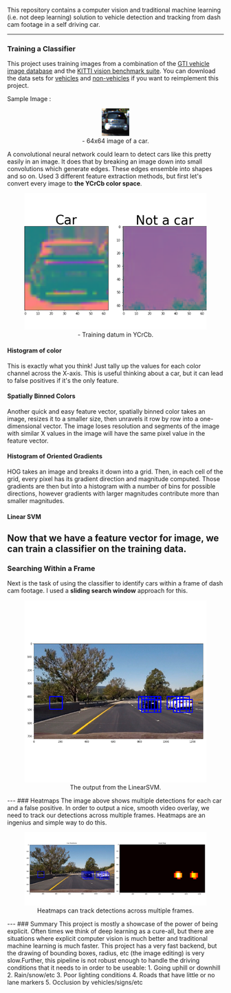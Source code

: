 
This repository contains a computer vision and traditional machine learning (i.e. not deep learning) solution to vehicle detection and tracking from dash cam footage in a self driving car. 

---
### Training a Classifier

This project uses training images from a combination of the [GTI vehicle image database](http://www.gti.ssr.upm.es/data/Vehicle_database.html) and the [KITTI vision benchmark suite](http://www.cvlibs.net/datasets/kitti/). You can download the data sets for [vehicles](https://s3.amazonaws.com/udacity-sdc/Vehicle_Tracking/vehicles.zip) and [non-vehicles](https://s3.amazonaws.com/udacity-sdc/Vehicle_Tracking/non-vehicles.zip) if you want to reimplement this project.  

Sample Image :

<center>
<figure>
<img src="saved_figures/car.png" alt="Sample training data"/>
<figcaption>- 64x64 image of a car.</figcaption>
</figure>
</center>

A convolutional neural network could learn to detect cars like this pretty easily in an image. It does that by breaking an image down into small convolutions which generate edges. These edges ensemble into shapes and so on. Used 3 different feature extraction methods, but first let's convert every image to **the YCrCb color space**.

<center>
<figure>
<img src="saved_figures/car_notcar.png" alt="YCrCb"/>
<figcaption> - Training datum in YCrCb.</figcaption>
</figure>
</center>

#### Histogram of color
This is exactly what you think! Just tally up the values for each color channel across the X-axis. This is useful thinking about a car, but it can lead to false positives if it's the only feature.

#### Spatially Binned Colors
Another quick and easy feature vector, spatially binned color takes an image, resizes it to a smaller size, then unravels it row by row into a one-dimensional vector. The image loses resolution and segments of the image with similar X values in the image will have the same pixel value in the feature vector.

#### Histogram of Oriented Gradients
HOG takes an image and breaks it down into a grid. Then, in each cell of the grid, every pixel has its gradient direction and magnitude computed. Those gradients are then but into a histogram with a number of bins for possible directions, however gradients with larger magnitudes contribute more than smaller magnitudes. 

#### Linear SVM
Now that we have a feature vector for image, we can train a classifier on the training data.
---
### Searching Within a Frame
Next is the task of using the classifier to identify cars within a frame of dash cam footage. I used a **sliding search window** approach for this. 
<center>
<figure>
<img src="saved_figures/hog_subsampling.png" alt="Car Prediction"/>
<figcaption>The output from the LinearSVM.</figcaption>
</figure>
</center>
---
### Heatmaps
The image above shows multiple detections for each car and a false positive. In order to output a nice, smooth video overlay, we need to track our detections across multiple frames. Heatmaps are an ingenius and simple way to do this. 
<center>
<figure>
<img src="saved_figures/heatmap_comparison.png" alt="Heatmaps"/>
<figcaption>Heatmaps can track detections across multiple frames.</figcaption>
</figure>
</center>
---
### Summary
This project is mostly a showcase of the power of being explicit. Often times we think of deep learning as a cure-all, but there are situations where explicit computer vision is much better and traditional machine learning is much faster. This project has a very fast backend, but the drawing of bounding boxes, radius, etc (the image editing) is very slow.Further, this pipeline is not robust enough to handle the driving conditions that it needs to in order to be useable:
  1. Going uphill or downhill
  2. Rain/snow/etc
  3. Poor lighting conditions
  4. Roads that have little or no lane markers
  5. Occlusion by vehicles/signs/etc

